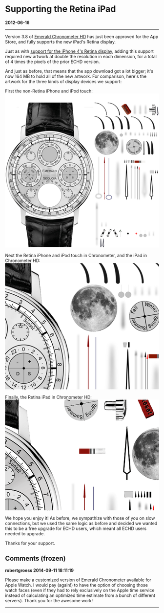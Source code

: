 # Supporting the Retina iPad
**2012-06-16**

---

Version 3.8 of [Emerald Chronometer HD](http://emeraldsequoia.com/h/echd.html) has just been approved for the App Store, and fully supports the new iPad's Retina display.

Just as with [support for the iPhone 4's Retina display](http://emeraldsequoia.com/esblog/2010/11/08/retina-support-and-app-size/), adding this support required new artwork at double the resolution in each dimension, for a total of 4 times the pixels of the prior ECHD version.

And just as before, that means that the app download got a lot bigger; it's now 164 MB to hold all of the new artwork. For comparison, here's the artwork for the three kinds of display devices we support:

First the non-Retina iPhone and iPod touch: [![Old display 'parts list' or texture atlas](images/front-atlas-Z0.png "front-atlas-Z0")](http://emeraldsequoia.com/esblog/wp-content/uploads/2010/11/front-atlas-Z0.png)  

Next the Retina iPhone and iPod touch in Chronometer, and the iPad in Chronometer HD: [![](images/front-atlas-Z1-crop.png "front-atlas-Z1 crop")](http://emeraldsequoia.com/esblog/wp-content/uploads/2010/11/front-atlas-Z1-crop.png)  

Finally, the Retina iPad in Chronometer HD: [![](images/GenevaAtlasCropRetinaIPad.png "front-atlas-Z2 crop")](http://emeraldsequoia.com/esblog/wp-content/uploads/2012/06/GenevaAtlasCropRetinaIPad.png)

We hope you enjoy it! As before, we sympathize with those of you on slow connections, but we used the same logic as before and decided we wanted this to be a free upgrade for ECHD users, which meant all ECHD users needed to upgrade.

Thanks for your support.

## Comments (frozen)

**robertgroess 2014-09-11 18:11:19**

Please make a customized version of Emerald Chronometer available for Apple Watch. I would pay (again!) to have the option of choosing those watch faces (even if they had to rely exclusively on the Apple time service instead of calculating an optimized time estimate from a bunch of different servers). Thank you for the awesome work!

---
